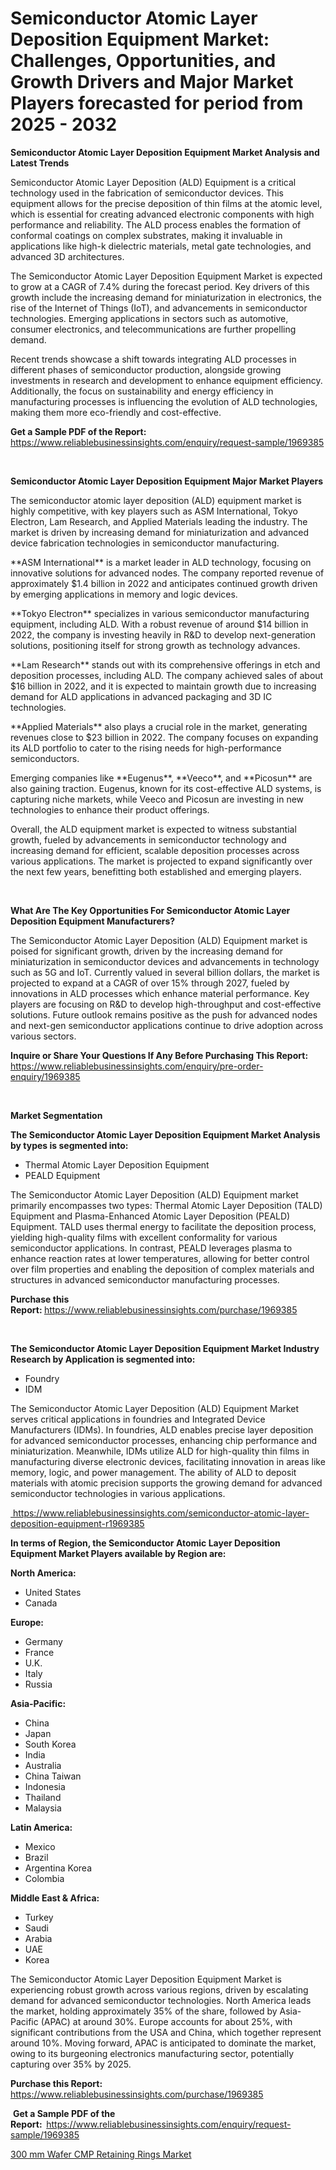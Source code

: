 <p><h1>Semiconductor Atomic Layer Deposition Equipment Market: Challenges, Opportunities, and Growth Drivers and Major Market Players forecasted for period from 2025 - 2032</h1></p><p><strong>Semiconductor Atomic Layer Deposition Equipment Market Analysis and Latest Trends</strong></p>
<p><p>Semiconductor Atomic Layer Deposition (ALD) Equipment is a critical technology used in the fabrication of semiconductor devices. This equipment allows for the precise deposition of thin films at the atomic level, which is essential for creating advanced electronic components with high performance and reliability. The ALD process enables the formation of conformal coatings on complex substrates, making it invaluable in applications like high-k dielectric materials, metal gate technologies, and advanced 3D architectures.</p><p>The Semiconductor Atomic Layer Deposition Equipment Market is expected to grow at a CAGR of 7.4% during the forecast period. Key drivers of this growth include the increasing demand for miniaturization in electronics, the rise of the Internet of Things (IoT), and advancements in semiconductor technologies. Emerging applications in sectors such as automotive, consumer electronics, and telecommunications are further propelling demand. </p><p>Recent trends showcase a shift towards integrating ALD processes in different phases of semiconductor production, alongside growing investments in research and development to enhance equipment efficiency. Additionally, the focus on sustainability and energy efficiency in manufacturing processes is influencing the evolution of ALD technologies, making them more eco-friendly and cost-effective.</p></p>
<p><strong>Get a Sample PDF of the Report:&nbsp;</strong> <a href="https://www.reliablebusinessinsights.com/enquiry/request-sample/1969385?utm_campaign=2301&utm_medium=2&utm_source=Github&utm_content=ia&utm_term=07042025&utm_id=semiconductor-atomic-layer-deposition-equipment">https://www.reliablebusinessinsights.com/enquiry/request-sample/1969385</a></p>
<p>&nbsp;</p>
<p><strong>Semiconductor Atomic Layer Deposition Equipment Major Market Players</strong></p>
<p><p>The semiconductor atomic layer deposition (ALD) equipment market is highly competitive, with key players such as ASM International, Tokyo Electron, Lam Research, and Applied Materials leading the industry. The market is driven by increasing demand for miniaturization and advanced device fabrication technologies in semiconductor manufacturing.</p><p>**ASM International** is a market leader in ALD technology, focusing on innovative solutions for advanced nodes. The company reported revenue of approximately $1.4 billion in 2022 and anticipates continued growth driven by emerging applications in memory and logic devices.</p><p>**Tokyo Electron** specializes in various semiconductor manufacturing equipment, including ALD. With a robust revenue of around $14 billion in 2022, the company is investing heavily in R&D to develop next-generation solutions, positioning itself for strong growth as technology advances.</p><p>**Lam Research** stands out with its comprehensive offerings in etch and deposition processes, including ALD. The company achieved sales of about $16 billion in 2022, and it is expected to maintain growth due to increasing demand for ALD applications in advanced packaging and 3D IC technologies.</p><p>**Applied Materials** also plays a crucial role in the market, generating revenues close to $23 billion in 2022. The company focuses on expanding its ALD portfolio to cater to the rising needs for high-performance semiconductors.</p><p>Emerging companies like **Eugenus**, **Veeco**, and **Picosun** are also gaining traction. Eugenus, known for its cost-effective ALD systems, is capturing niche markets, while Veeco and Picosun are investing in new technologies to enhance their product offerings.</p><p>Overall, the ALD equipment market is expected to witness substantial growth, fueled by advancements in semiconductor technology and increasing demand for efficient, scalable deposition processes across various applications. The market is projected to expand significantly over the next few years, benefitting both established and emerging players.</p></p>
<p>&nbsp;</p>
<p><strong>What Are The Key Opportunities For Semiconductor Atomic Layer Deposition Equipment Manufacturers?</strong></p>
<p><p>The Semiconductor Atomic Layer Deposition (ALD) Equipment market is poised for significant growth, driven by the increasing demand for miniaturization in semiconductor devices and advancements in technology such as 5G and IoT. Currently valued in several billion dollars, the market is projected to expand at a CAGR of over 15% through 2027, fueled by innovations in ALD processes which enhance material performance. Key players are focusing on R&D to develop high-throughput and cost-effective solutions. Future outlook remains positive as the push for advanced nodes and next-gen semiconductor applications continue to drive adoption across various sectors.</p></p>
<p><strong>Inquire or Share Your Questions If Any Before Purchasing This Report:</strong> <a href="https://www.reliablebusinessinsights.com/enquiry/pre-order-enquiry/1969385?utm_campaign=2301&utm_medium=2&utm_source=Github&utm_content=ia&utm_term=07042025&utm_id=semiconductor-atomic-layer-deposition-equipment">https://www.reliablebusinessinsights.com/enquiry/pre-order-enquiry/1969385</a></p>
<p>&nbsp;</p>
<p><strong>Market Segmentation</strong></p>
<p><strong>The Semiconductor Atomic Layer Deposition Equipment Market Analysis by types is segmented into:</strong></p>
<p><ul><li>Thermal Atomic Layer Deposition Equipment</li><li>PEALD Equipment</li></ul></p>
<p><p>The Semiconductor Atomic Layer Deposition (ALD) Equipment market primarily encompasses two types: Thermal Atomic Layer Deposition (TALD) Equipment and Plasma-Enhanced Atomic Layer Deposition (PEALD) Equipment. TALD uses thermal energy to facilitate the deposition process, yielding high-quality films with excellent conformality for various semiconductor applications. In contrast, PEALD leverages plasma to enhance reaction rates at lower temperatures, allowing for better control over film properties and enabling the deposition of complex materials and structures in advanced semiconductor manufacturing processes.</p></p>
<p><strong>Purchase this Report:&nbsp;</strong><a href="https://www.reliablebusinessinsights.com/purchase/1969385?utm_campaign=2301&utm_medium=2&utm_source=Github&utm_content=ia&utm_term=07042025&utm_id=semiconductor-atomic-layer-deposition-equipment">https://www.reliablebusinessinsights.com/purchase/1969385</a></p>
<p>&nbsp;</p>
<p><strong>The Semiconductor Atomic Layer Deposition Equipment Market Industry Research by Application is segmented into:</strong></p>
<p><ul><li>Foundry</li><li>IDM</li></ul></p>
<p><p>The Semiconductor Atomic Layer Deposition (ALD) Equipment Market serves critical applications in foundries and Integrated Device Manufacturers (IDMs). In foundries, ALD enables precise layer deposition for advanced semiconductor processes, enhancing chip performance and miniaturization. Meanwhile, IDMs utilize ALD for high-quality thin films in manufacturing diverse electronic devices, facilitating innovation in areas like memory, logic, and power management. The ability of ALD to deposit materials with atomic precision supports the growing demand for advanced semiconductor technologies in various applications.</p></p>
<p><a href="https://www.reliablebusinessinsights.com/semiconductor-atomic-layer-deposition-equipment-r1969385?utm_campaign=2301&utm_medium=2&utm_source=Github&utm_content=ia&utm_term=07042025&utm_id=semiconductor-atomic-layer-deposition-equipment">&nbsp;https://www.reliablebusinessinsights.com/semiconductor-atomic-layer-deposition-equipment-r1969385</a></p>
<p><strong>In terms of Region, the Semiconductor Atomic Layer Deposition Equipment Market Players available by Region are:</strong></p>
<p>
    <p> <strong> North America: </strong>
        <ul>
            <li>United States</li>
            <li>Canada</li>
        </ul>
        </p> 
    <p> <strong> Europe: </strong>
        <ul>
            <li>Germany</li>
            <li>France</li>
            <li>U.K.</li>
            <li>Italy</li>
            <li>Russia</li>
        </ul>
        </p> 
    <p> <strong> Asia-Pacific: </strong>
        <ul>
            <li>China</li>
            <li>Japan</li>
            <li>South Korea</li>
            <li>India</li>
            <li>Australia</li>
            <li>China Taiwan</li>
            <li>Indonesia</li>
            <li>Thailand</li>
            <li>Malaysia</li>
        </ul>
        </p> 
    <p> <strong> Latin America: </strong>
        <ul>
            <li>Mexico</li>
            <li>Brazil</li>
            <li>Argentina Korea</li>
            <li>Colombia</li>
        </ul>
        </p> 
    <p> <strong> Middle East & Africa: </strong>
        <ul>
            <li>Turkey</li>
            <li>Saudi</li>
            <li>Arabia</li>
            <li>UAE</li>
            <li>Korea</li>
        </ul>
    </p>
    </p>
<p><p>The Semiconductor Atomic Layer Deposition Equipment Market is experiencing robust growth across various regions, driven by escalating demand for advanced semiconductor technologies. North America leads the market, holding approximately 35% of the share, followed by Asia-Pacific (APAC) at around 30%. Europe accounts for about 25%, with significant contributions from the USA and China, which together represent around 10%. Moving forward, APAC is anticipated to dominate the market, owing to its burgeoning electronics manufacturing sector, potentially capturing over 35% by 2025.</p></p>
<p><strong>Purchase this Report: </strong><a href="https://www.reliablebusinessinsights.com/purchase/1969385?utm_campaign=2301&utm_medium=2&utm_source=Github&utm_content=ia&utm_term=07042025&utm_id=semiconductor-atomic-layer-deposition-equipment">https://www.reliablebusinessinsights.com/purchase/1969385</a></p>
<p>&nbsp;<strong>Get a Sample PDF of the Report:&nbsp;&nbsp;</strong><a href="https://www.reliablebusinessinsights.com/enquiry/request-sample/1969385?utm_campaign=2301&utm_medium=2&utm_source=Github&utm_content=ia&utm_term=07042025&utm_id=semiconductor-atomic-layer-deposition-equipment">https://www.reliablebusinessinsights.com/enquiry/request-sample/1969385</a></p>
<p><strong></strong></p>
<p><p><a href="https://github.com/kbollin866/Market-Research-Report-List-1/blob/main/300-mm-wafer-cmp-retaining-rings-market.md?utm_campaign=2301&utm_medium=2&utm_source=Github&utm_content=ia&utm_term=07042025&utm_id=semiconductor-atomic-layer-deposition-equipment">300 mm Wafer CMP Retaining Rings Market</a></p></p>